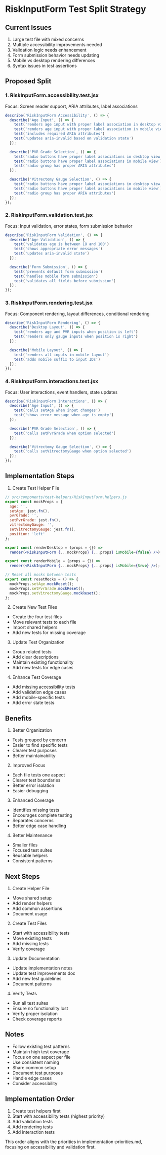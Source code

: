 # RiskInputForm Test Split Strategy

## Current Issues
1. Large test file with mixed concerns
2. Multiple accessibility improvements needed
3. Validation logic needs enhancement
4. Form submission behavior needs updating
5. Mobile vs desktop rendering differences
6. Syntax issues in test assertions

## Proposed Split

### 1. RiskInputForm.accessibility.test.jsx
Focus: Screen reader support, ARIA attributes, label associations

```jsx
describe('RiskInputForm Accessibility', () => {
  describe('Age Input', () => {
    test('renders age input with proper label association in desktop view')
    test('renders age input with proper label association in mobile view')
    test('includes required ARIA attributes')
    test('updates aria-invalid based on validation state')
  });

  describe('PVR Grade Selection', () => {
    test('radio buttons have proper label associations in desktop view')
    test('radio buttons have proper label associations in mobile view')
    test('radio group has proper ARIA attributes')
  });

  describe('Vitrectomy Gauge Selection', () => {
    test('radio buttons have proper label associations in desktop view')
    test('radio buttons have proper label associations in mobile view')
    test('radio group has proper ARIA attributes')
  });
});
```

### 2. RiskInputForm.validation.test.jsx
Focus: Input validation, error states, form submission behavior

```jsx
describe('RiskInputForm Validation', () => {
  describe('Age Validation', () => {
    test('validates age is between 18 and 100')
    test('shows appropriate error messages')
    test('updates aria-invalid state')
  });

  describe('Form Submission', () => {
    test('prevents default form submission')
    test('handles mobile form submission')
    test('validates all fields before submission')
  });
});
```

### 3. RiskInputForm.rendering.test.jsx
Focus: Component rendering, layout differences, conditional rendering

```jsx
describe('RiskInputForm Rendering', () => {
  describe('Desktop Layout', () => {
    test('renders age and PVR inputs when position is left')
    test('renders only gauge inputs when position is right')
  });

  describe('Mobile Layout', () => {
    test('renders all inputs in mobile layout')
    test('adds mobile suffix to input IDs')
  });
});
```

### 4. RiskInputForm.interactions.test.jsx
Focus: User interactions, event handlers, state updates

```jsx
describe('RiskInputForm Interactions', () => {
  describe('Age Input', () => {
    test('calls setAge when input changes')
    test('shows error message when age is empty')
  });

  describe('PVR Grade Selection', () => {
    test('calls setPvrGrade when option selected')
  });

  describe('Vitrectomy Gauge Selection', () => {
    test('calls setVitrectomyGauge when option selected')
  });
});
```

## Implementation Steps

1. Create Test Helper File
```jsx
// src/components/test-helpers/RiskInputForm.helpers.js
export const mockProps = {
  age: '',
  setAge: jest.fn(),
  pvrGrade: '',
  setPvrGrade: jest.fn(),
  vitrectomyGauge: '',
  setVitrectomyGauge: jest.fn(),
  position: 'left'
};

export const renderDesktop = (props = {}) => 
  render(<RiskInputForm {...mockProps} {...props} isMobile={false} />);

export const renderMobile = (props = {}) =>
  render(<RiskInputForm {...mockProps} {...props} isMobile={true} />);

// Reset all mocks between tests
export const resetMocks = () => {
  mockProps.setAge.mockReset();
  mockProps.setPvrGrade.mockReset();
  mockProps.setVitrectomyGauge.mockReset();
};
```

2. Create New Test Files
- Create the four test files
- Move relevant tests to each file
- Import shared helpers
- Add new tests for missing coverage

3. Update Test Organization
- Group related tests
- Add clear descriptions
- Maintain existing functionality
- Add new tests for edge cases

4. Enhance Test Coverage
- Add missing accessibility tests
- Add validation edge cases
- Add mobile-specific tests
- Add error state tests

## Benefits

1. Better Organization
- Tests grouped by concern
- Easier to find specific tests
- Clearer test purposes
- Better maintainability

2. Improved Focus
- Each file tests one aspect
- Clearer test boundaries
- Better error isolation
- Easier debugging

3. Enhanced Coverage
- Identifies missing tests
- Encourages complete testing
- Separates concerns
- Better edge case handling

4. Better Maintenance
- Smaller files
- Focused test suites
- Reusable helpers
- Consistent patterns

## Next Steps

1. Create Helper File
- Move shared setup
- Add render helpers
- Add common assertions
- Document usage

2. Create Test Files
- Start with accessibility tests
- Move existing tests
- Add missing tests
- Verify coverage

3. Update Documentation
- Update implementation notes
- Update test improvements doc
- Add new test guidelines
- Document patterns

4. Verify Tests
- Run all test suites
- Ensure no functionality lost
- Verify proper isolation
- Check coverage reports

## Notes
- Follow existing test patterns
- Maintain high test coverage
- Focus on one aspect per file
- Use consistent naming
- Share common setup
- Document test purposes
- Handle edge cases
- Consider accessibility

## Implementation Order

1. Create test helpers first
2. Start with accessibility tests (highest priority)
3. Add validation tests
4. Add rendering tests
5. Add interaction tests

This order aligns with the priorities in implementation-priorities.md, focusing on accessibility and validation first.
